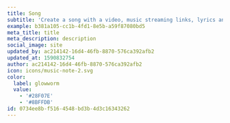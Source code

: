 ```yaml
---
title: Song
subtitle: 'Create a song with a video, music streaming links, lyrics and credits.'
example: b381a105-cc1b-4fd1-8e5b-a59f87080bd5
meta_title: title
meta_description: description
social_image: site
updated_by: ac214142-16d4-46fb-8870-576ca392afb2
updated_at: 1590832754
author: ac214142-16d4-46fb-8870-576ca392afb2
icon: icons/music-note-2.svg
color:
  label: glowworm
  value:
    - '#28F07E'
    - '#8BFFDB'
id: 0734ee8b-f516-4548-bd3b-4d3c16343262
---
```

